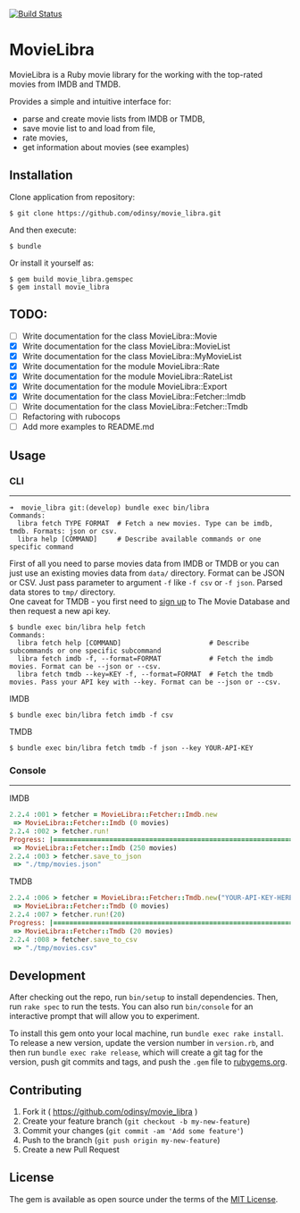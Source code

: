 [![Build Status](https://travis-ci.org/odinsy/movie_libra.svg?branch=master)](https://travis-ci.org/odinsy/movie_libra)

# MovieLibra

MovieLibra is a Ruby movie library for the working with the top-rated movies from IMDB and TMDB.

Provides a simple and intuitive interface for:
* parse and create movie lists from IMDB or TMDB,
* save movie list to and load from file,
* rate movies,
* get information about movies (see examples)

## Installation

Clone application from repository:

    $ git clone https://github.com/odinsy/movie_libra.git

And then execute:

    $ bundle

Or install it yourself as:

    $ gem build movie_libra.gemspec
    $ gem install movie_libra

## TODO:

- [ ] Write documentation for the class MovieLibra::Movie
- [x] Write documentation for the class MovieLibra::MovieList
- [x] Write documentation for the class MovieLibra::MyMovieList
- [x] Write documentation for the module MovieLibra::Rate
- [x] Write documentation for the module MovieLibra::RateList
- [x] Write documentation for the module MovieLibra::Export
- [x] Write documentation for the class MovieLibra::Fetcher::Imdb
- [ ] Write documentation for the class MovieLibra::Fetcher::Tmdb
- [ ] Refactoring with rubocops
- [ ] Add more examples to README.md

## Usage

### CLI

---
```
➜  movie_libra git:(develop) bundle exec bin/libra                                         
Commands:
  libra fetch TYPE FORMAT  # Fetch a new movies. Type can be imdb, tmdb. Formats: json or csv.
  libra help [COMMAND]     # Describe available commands or one specific command
```

First of all you need to parse movies data from IMDB or TMDB or you can just use an existing movies data from ```data/``` directory.
Format can be JSON or CSV. Just pass parameter to argument ```-f``` like ```-f csv``` or ```-f json```.
Parsed data stores to ```tmp/``` directory.  
One caveat for TMDB - you first need to [sign up](https://www.themoviedb.org/account/signup) to The Movie Database and then request a new api key.  

```
$ bundle exec bin/libra help fetch
Commands:
  libra fetch help [COMMAND]                      # Describe subcommands or one specific subcommand
  libra fetch imdb -f, --format=FORMAT            # Fetch the imdb movies. Format can be --json or --csv.
  libra fetch tmdb --key=KEY -f, --format=FORMAT  # Fetch the tmdb movies. Pass your API key with --key. Format can be --json or --csv.
```

IMDB

    $ bundle exec bin/libra fetch imdb -f csv

TMDB

    $ bundle exec bin/libra fetch tmdb -f json --key YOUR-API-KEY

### Console

---

IMDB

```ruby
2.2.4 :001 > fetcher = MovieLibra::Fetcher::Imdb.new
 => MovieLibra::Fetcher::Imdb (0 movies)
2.2.4 :002 > fetcher.run!
Progress: |====================================================================|
 => MovieLibra::Fetcher::Imdb (250 movies)
2.2.4 :003 > fetcher.save_to_json
 => "./tmp/movies.json"
 ```

 TMDB

```ruby
2.2.4 :006 > fetcher = MovieLibra::Fetcher::Tmdb.new("YOUR-API-KEY-HERE")
 => MovieLibra::Fetcher::Tmdb (0 movies)
2.2.4 :007 > fetcher.run!(20)
Progress: |====================================================================|
 => MovieLibra::Fetcher::Tmdb (20 movies)
2.2.4 :008 > fetcher.save_to_csv
 => "./tmp/movies.csv"
 ```

## Development

After checking out the repo, run `bin/setup` to install dependencies. Then, run `rake spec` to run the tests. You can also run `bin/console` for an interactive prompt that will allow you to experiment.

To install this gem onto your local machine, run `bundle exec rake install`. To release a new version, update the version number in `version.rb`, and then run `bundle exec rake release`, which will create a git tag for the version, push git commits and tags, and push the `.gem` file to [rubygems.org](https://rubygems.org).

## Contributing

1. Fork it ( https://github.com/odinsy/movie_libra )
2. Create your feature branch (`git checkout -b my-new-feature`)
3. Commit your changes (`git commit -am 'Add some feature'`)
4. Push to the branch (`git push origin my-new-feature`)
5. Create a new Pull Request

## License

The gem is available as open source under the terms of the [MIT License](http://opensource.org/licenses/MIT).

